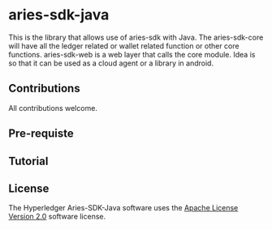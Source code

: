 # aries-sdk-java

This is the library that allows use of aries-sdk with Java. The aries-sdk-core will have all the ledger related or 
wallet related function or other core functions. aries-sdk-web is a web layer that calls the core module. Idea is so
that it can be used as a cloud agent or a library in android.

## Contributions

All contributions welcome.

## Pre-requiste

<todo>

## Tutorial

<todo>

## License

The Hyperledger Aries-SDK-Java software uses the [Apache License Version 2.0](LICENSE) software license.
